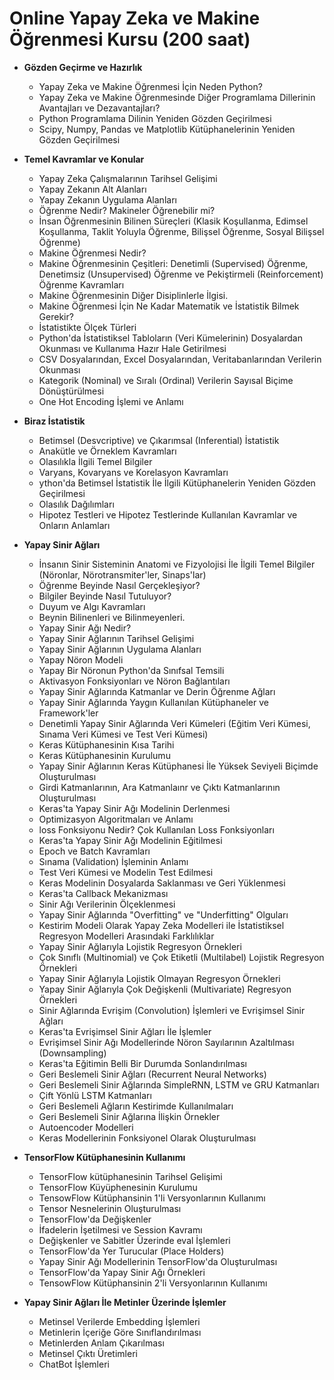 # Online Yapay Zeka ve Makine Öğrenmesi Kursu (200 saat)

* __Gözden Geçirme ve Hazırlık__

   * Yapay Zeka ve Makine Öğrenmesi İçin Neden Python? 
   * Yapay Zeka ve Makine Öğrenmesinde Diğer Programlama Dillerinin Avantajları ve Dezavantajları?
   * Python Programlama Dilinin Yeniden Gözden Geçirilmesi
   * Scipy, Numpy, Pandas ve Matplotlib Kütüphanelerinin Yeniden Gözden Geçirilmesi

* __Temel Kavramlar ve Konular__

  * Yapay Zeka Çalışmalarının Tarihsel Gelişimi
  * Yapay Zekanın Alt Alanları
  * Yapay Zekanın Uygulama Alanları
  * Öğrenme Nedir? Makineler Öğrenebilir mi?
  * İnsan Öğrenmesinin Bilinen Süreçleri (Klasik Koşullanma, Edimsel Koşullanma, Taklit Yoluyla Öğrenme, Bilişsel Öğrenme, Sosyal Bilişsel Öğrenme)
  * Makine Öğrenmesi Nedir?
  * Makine Öğrenmesinin Çeşitleri: Denetimli (Supervised) Öğrenme, Denetimsiz (Unsupervised) Öğrenme ve Pekiştirmeli (Reinforcement) Öğrenme Kavramları
  * Makine Öğrenmesinin Diğer Disiplinlerle İlgisi.
  * Makine Öğrenmesi İçin Ne Kadar Matematik ve İstatistik Bilmek Gerekir? 
  * İstatistikte Ölçek Türleri 
  * Python'da İstatistiksel Tabloların (Veri Kümelerinin) Dosyalardan Okunması ve Kullanıma Hazır Hale Getirilmesi
  * CSV Dosyalarından, Excel Dosyalarından, Veritabanlarından Verilerin Okunması
  * Kategorik (Nominal) ve Sıralı (Ordinal) Verilerin Sayısal Biçime Dönüştürülmesi
  * One Hot Encoding İşlemi ve Anlamı

* __Biraz İstatistik__
  
  * Betimsel (Desvcriptive) ve Çıkarımsal (Inferential) İstatistik
  * Anakütle ve Örneklem Kavramları
  * Olasılıkla İlgili Temel Bilgiler 
  * Varyans, Kovaryans ve Korelasyon Kavramları
  * ython'da Betimsel İstatistik İle İlgili Kütüphanelerin Yeniden Gözden Geçirilmesi
  * Olasılık Dağılımları
  * Hipotez Testleri ve Hipotez Testlerinde Kullanılan Kavramlar ve Onların Anlamları
  
* __Yapay Sinir Ağları__

  * İnsanın Sinir Sisteminin Anatomi ve Fizyolojisi İle İlgili Temel Bilgiler (Nöronlar, Nörotransmiter'ler, Sinaps'lar)
  * Öğrenme Beyinde Nasıl Gerçekleşiyor? 
  * Bilgiler Beyinde Nasıl Tutuluyor? 
  * Duyum ve Algı Kavramları 
  * Beynin Bilinenleri ve Bilinmeyenleri.
  * Yapay Sinir Ağı Nedir?
  * Yapay Sinir Ağlarının Tarihsel Gelişimi
  * Yapay Sinir Ağlarının Uygulama Alanları
  * Yapay Nöron Modeli
  * Yapay Bir Nöronun Python'da Sınıfsal Temsili
  * Aktivasyon Fonksiyonları ve Nöron Bağlantıları
  * Yapay Sinir Ağlarında Katmanlar ve Derin Öğrenme Ağları
  * Yapay Sinir Ağlarında Yaygın Kullanılan Kütüphaneler ve Framework'ler
  * Denetimli Yapay Sinir Ağlarında Veri Kümeleri (Eğitim Veri Kümesi, Sınama Veri Kümesi ve Test Veri Kümesi)
  * Keras Kütüphanesinin Kısa Tarihi
  * Keras Kütüphanesinin Kurulumu
  * Yapay Sinir Ağlarının Keras Kütüphanesi İle Yüksek Seviyeli Biçimde Oluşturulması
  * Girdi Katmanlarının, Ara Katmanlaınr ve Çıktı Katmanlarının Oluşturulması
  * Keras'ta Yapay Sinir Ağı Modelinin Derlenmesi
  * Optimizasyon Algoritmaları ve Anlamı
  * loss Fonksiyonu Nedir? Çok Kullanılan Loss Fonksiyonları
  * Keras'ta Yapay Sinir Ağı Modelinin Eğitilmesi
  * Epoch ve Batch Kavramları
  * Sınama (Validation) İşleminin Anlamı
  * Test Veri Kümesi ve Modelin Test Edilmesi
  * Keras Modelinin Dosyalarda Saklanması ve Geri Yüklenmesi
  * Keras'ta Callback Mekanizması
  * Sinir Ağı Verilerinin Ölçeklenmesi 
  * Yapay Sinir Ağlarında "Overfitting" ve "Underfitting" Olguları
  * Kestirim Modeli Olarak Yapay Zeka Modelleri ile İstatistiksel Regresyon Modelleri Arasındaki Farklılıklar
  * Yapay Sinir Ağlarıyla Lojistik Regresyon Örnekleri
  * Çok Sınıflı (Multinomial) ve Çok Etiketli (Multilabel) Lojistik Regresyon Örnekleri
  * Yapay Sinir Ağlarıyla Lojistik Olmayan Regresyon Örnekleri
  * Yapay Sinir Ağlarıyla Çok Değişkenli (Multivariate) Regresyon Örnekleri
  * Sinir Ağlarında Evrişim (Convolution) İşlemleri ve Evrişimsel Sinir Ağları
  * Keras'ta Evrişimsel Sinir Ağları İle İşlemler
  * Evrişimsel Sinir Ağı Modellerinde Nöron Sayılarının Azaltılması  (Downsampling)
  * Keras'ta Eğitimin Belli Bir Durumda Sonlandırılması
  * Geri Beslemeli Sinir Ağları (Recurrent Neural Networks)
  * Geri Beslemeli Sinir Ağlarında SimpleRNN, LSTM ve GRU Katmanları
  * Çift Yönlü LSTM Katmanları
  * Geri Beslemeli Ağların Kestirimde Kullanılmaları
  * Geri Beslemeli Sinir Ağlarına İlişkin Örnekler
  * Autoencoder Modelleri
  * Keras Modellerinin Fonksiyonel Olarak Oluşturulması

* __TensorFlow Kütüphanesinin Kullanımı__

  * TensorFlow kütüphanesinin Tarihsel Gelişimi
  * TensorFlow Küyüphenesinin Kurulumu
  * TensowFlow Kütüphansinin 1'li Versyonlarının Kullanımı
  * Tensor Nesnelerinin Oluşturulması
  * TensorFlow'da Değişkenler
  * İfadelerin İşetilmesi ve Session Kavramı
  * Değişkenler ve Sabitler Üzerinde eval İşlemleri
  * TensorFlow'da Yer Turucular (Place Holders)
  * Yapay Sinir Ağı Modellerinin TensorFlow'da Oluşturulması
  * TensorFlow'da Yapay Sinir Ağı Örnekleri
  * TensowFlow Kütüphansinin 2'li Versyonlarının Kullanımı

* __Yapay Sinir Ağları İle Metinler Üzerinde İşlemler__

  * Metinsel Verilerde Embedding İşlemleri
  * Metinlerin İçeriğe Göre Sınıflandırılması
  * Metinlerden Anlam Çıkarılması
  * Metinsel Çıktı Üretimleri
  * ChatBot İşlemleri












